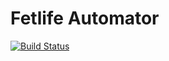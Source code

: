 # Fetlife Automator

[![Build Status](https://travis-ci.org/kjnsn/Fetlife-Automator.svg)](https://travis-ci/kjnsn/Fetlife-Automator)